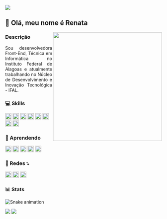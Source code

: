 ![](https://komarev.com/ghpvc/?username=renatabfs&color=brightgreen&label=Views&style=plastic)
## 🌳 Olá, meu nome é Renata
<img height=350 align="right" src="https://github.com/renatabfs/renatabfs/assets/90646434/90173bdb-2a4d-4e3b-8737-04f51b320bb9" />

### Descrição

<section>
<p align="justify">
  Sou desenvolvedora Front-End, Técnica em Informática no Instituto Federal de Alagoas e atualmente trabalhando no Núcleo de Desenvolvimento e Inovação Tecnológica - IFAL.
</p>

### 💻 Skills 
<img height="20px" src="https://img.shields.io/badge/JavaScript-F7DF1E?style=for-the-badge&logo=javascript&logoColor=black"/> <img height="20px" src="https://img.shields.io/badge/CSS-239120?&style=for-the-badge&logo=css3&logoColor=white"/> <img height="20px" src="https://img.shields.io/badge/HTML5-E34F26?style=for-the-badge&logo=html5&logoColor=white"/> <img height="20px" src="https://img.shields.io/badge/React_Native-20232A?style=for-the-badge&logo=react&logoColor=61DAFB"/> <img height="20px" src="https://img.shields.io/badge/Dart-0175C2?style=for-the-badge&logo=dart&logoColor=white"/> <img height="20px" src="https://img.shields.io/badge/Flutter-02569B?style=for-the-badge&logo=flutter&logoColor=white"/> <img height="20px" src="https://img.shields.io/badge/Figma-F24E1E?style=for-the-badge&logo=figma&logoColor=white"/> <img height="20px" src="https://img.shields.io/badge/Tailwind_CSS-38B2AC?style=for-the-badge&logo=tailwind-css&logoColor=white"/>
  
### 📗 Aprendendo 
<img height="20px" src="https://img.shields.io/badge/GIT-E44C30?style=for-the-badge&logo=git&logoColor=white"/> <img height="20px" src="https://img.shields.io/badge/Java-ED8B00?style=for-the-badge&logo=openjdk&logoColor=green"/> <img height="20px" src="https://img.shields.io/badge/Node.js-43853D?style=for-the-badge&logo=node.js&logoColor=white"/> <img height="20px" src="https://img.shields.io/badge/Express.js-404D59?style=for-the-badge"/> 
<img height="20px" src="ttps://img.shields.io/badge/TypeScript-007ACC?style=for-the-badge&logo=typescript&logoColor=white"/>

### 💌 Redes ⤵️
<p align="left">
  <a href="renata_bfs@hotmail.com" alt="Gmail">
  <img src="https://img.shields.io/badge/Gmail-D14836?style=for-the-badge&logo=gmail&logoColor=white&link=renata_bfs@hotmail.com" height="20px" /></a>

  <a href="https://www.linkedin.com/in/renata-beatriz-bbba4623b/" alt="Linkedin">
  <img src="https://img.shields.io/badge/LinkedIn-0077B5?style=for-the-badge&logo=linkedin&logoColor=white&link=https://www.linkedin.com/in/renata-beatriz-bbba4623b/" height ="20px"/></a>

  <a href="www.instagram.com/renatabfs_" alt="Instagram">
  <img src="https://img.shields.io/badge/Instagram-E4405F?style=for-the-badge&logo=instagram&logoColor=white&link=www.instagram.com/renatabfs_" height="20px"/></a>
</p>  

### 📊 Stats

![Snake animation](https://github.com/renatabfs/renatabfs/blob/output/github-contribution-grid-snake.svg)
  
<img src="https://github-readme-stats.vercel.app/api?username=renatabfs&show_icons=true&theme=chartreuse-dark&layout=compact"/>
<img src="https://github-readme-stats.vercel.app/api/top-langs/?username=renatabfs&theme=chartreuse-dark&layout=compact" />

